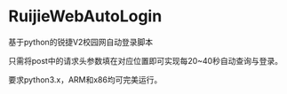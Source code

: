 # RuijieWebAutoLogin
基于python的锐捷V2校园网自动登录脚本

只需将post中的请求头参数填在对应位置即可实现每20~40秒自动查询与登录。

要求python3.x，ARM和x86均可完美运行。

